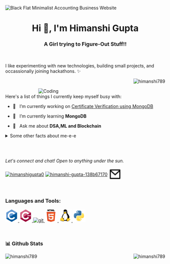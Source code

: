 
![Black Flat   Minimalist Accounting Business Website](https://user-images.githubusercontent.com/47554524/120886876-c2ccac80-c60d-11eb-96b8-70f0589cb94c.gif)



<h1 align="center">Hi 👋, I'm Himanshi Gupta</h1>
<h3 align="center">A Girl trying to Figure-Out Stuff!!</h3>
<br><br>
I like experimenting with new technologies, building small projects, and occassionally joining hackathons. ✨

<p align="right"> <img src="https://komarev.com/ghpvc/?username=himanshi789&label=Profile%20views&color=129e00&style=plastic" alt="himanshi789" /> </p>
<img align="right" alt="Coding" width="400" src="https://cdn.dribbble.com/users/2646423/screenshots/5507196/computer.gif">


<br>
Here's a list of things I currently keep myself busy with:

- 🔭 &nbsp; I’m currently working on [Certificate Verification using MongoDB](https://github.com/blockchain-cert-verification/cert-verify-mongoDB)

- 🌱 &nbsp; I’m currently learning **MongoDB**
 
- 💬 &nbsp; Ask me about **DSA,ML and Blockchain**

<!-- - 📫 How to reach me **himanshi.july@gmail.com** -->

<details>
  <summary>Some other facts about me-e-e</summary>
  <br>
  <p><i>Siri play ME! by Taylor Swift ft. Brendon Urie 🎶</i><p>

  - &nbsp; **I ❤ K-DRAMAS**
  - &nbsp; My go to jam when coding: musicals. Non-stop. ⭐️
  - &nbsp; I absolutely adore Eevee, the best Pokemon.
</details>


<br><br>
<p align="left">
<i align="left">Let's connect and chat! Open to anything under the sun.</i>
  <p align="left">
    <a href="https://twitter.com/himanshigupta0" target="blank"><img align="center" src="https://cdn.jsdelivr.net/npm/simple-icons@3.0.1/icons/twitter.svg"              alt="himanshigupta0" height="30" width="40" /></a>
    <a href="https://www.linkedin.com/in/himanshi-gupta-138b67170/" target="blank"><img align="center" src="https://cdn.jsdelivr.net/npm/simple-icons@3.0.1/icons/linkedin.svg"      alt="himanshi-gupta-138b67170" height="30" width="40" /></a>
     <a href="mailto:himanshi.july@gmail.com" alt="Contact me"><img align="center"src="https://github.com/himanshi789/himanshi789/blob/main/gmail.svg" alt="Contact me!" height="40" width="40" /></a>
<!--     <a href="https://jayehernandez.com" alt="My site"><img src="https://raw.githubusercontent.com/jayehernandez/jayehernandez/3f5402efef9a0ae89211a6e04609558e862ca616/readme/external-link-line.svg"></a> -->
  </p>
</p>
<br>
   

<h3 align="left">Languages and Tools:</h3>
<p align="left"> <a href="https://www.cprogramming.com/" target="_blank"> <img src="https://raw.githubusercontent.com/devicons/devicon/master/icons/c/c-original.svg" alt="c" width="40" height="40"/> </a> <a href="https://www.w3schools.com/cpp/" target="_blank"> <img src="https://raw.githubusercontent.com/devicons/devicon/master/icons/cplusplus/cplusplus-original.svg" alt="cplusplus" width="40" height="40"/> </a> <a href="https://git-scm.com/" target="_blank"> <img src="https://www.vectorlogo.zone/logos/git-scm/git-scm-icon.svg" alt="git" width="40" height="40"/> </a> <a href="https://www.w3.org/html/" target="_blank"> <img src="https://raw.githubusercontent.com/devicons/devicon/master/icons/html5/html5-original-wordmark.svg" alt="html5" width="40" height="40"/> </a> <a href="https://www.linux.org/" target="_blank"> <img src="https://raw.githubusercontent.com/devicons/devicon/master/icons/linux/linux-original.svg" alt="linux" width="40" height="40"/> </a> <a href="https://www.python.org" target="_blank"> <img src="https://raw.githubusercontent.com/devicons/devicon/master/icons/python/python-original.svg" alt="python" width="40" height="40"/> </a> </p>

<br>


### 📊 Github Stats
<p><img align="left" src="https://github-readme-stats.vercel.app/api/top-langs?username=himanshi789&show_icons=true&locale=en&layout=compact" alt="himanshi789" /></p>

<p>&nbsp;<img align="right" src="https://github-readme-stats.vercel.app/api?username=himanshi789&show_icons=true&locale=en" alt="himanshi789" /></p>






